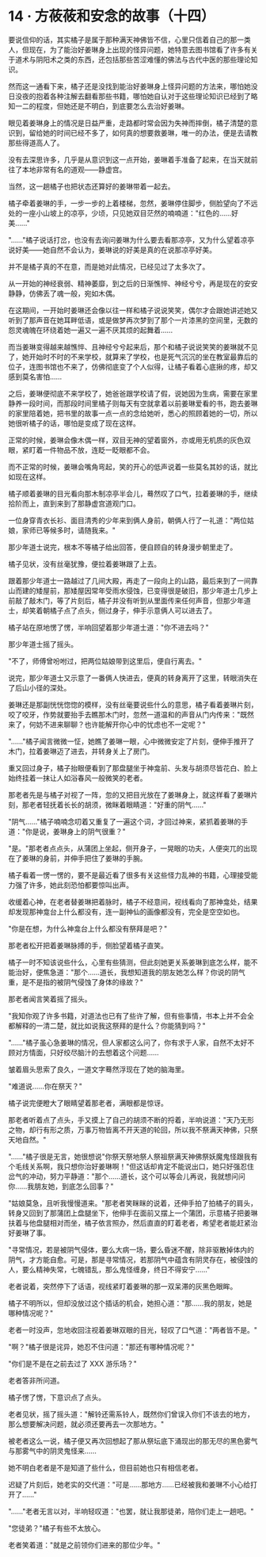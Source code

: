 <link rel="stylesheet" href="../../styles/text.css" />
<h1>14 · 方莜莜和安念的故事（十四）</h1>

要说信仰的话，其实橘子是属于那种满天神佛皆不信，心里只信着自己的那一类人，但现在，为了能治好姜琳身上出现的怪异问题，她特意去图书馆看了许多有关于道术与阴阳术之类的东西，还包括那些苦涩难懂的佛法与古代中医的那些理论知识。

然而这一通看下来，橘子还是没找到能治好姜琳身上怪异问题的方法来，哪怕她没日没夜的抱着各种注解去翻看那些书籍，哪怕她自认对于这些理论知识已经到了略知一二的程度，但她还是不明白，到底要怎么去治好姜琳。

眼见着姜琳身上的情况是日益严重，走路都时常会因为失神而摔倒，橘子清楚的意识到，留给她的时间已经不多了，如何真的想要救姜琳，唯一的办法，便是去请教那些得道高人了。

没有去深思许多，几乎是从意识到这一点开始，姜琳着手准备了起来，在当天就前往了本地非常有名的道观——静虚宫。

当然，这一趟橘子也把状态还算好的姜琳带着一起去。

橘子牵着姜琳的手，一步一步的上着楼梯，忽然，姜琳停住脚步，侧脸望向了不远处的一座小山坡上的凉亭，少顷，只见她双目茫然的喃喃道："红色的……好美……"

"……"橘子说话打岔，也没有去询问姜琳为什么要去看那凉亭，又为什么望着凉亭说好美——她自然不会认为，姜琳说的好美是真的在说那凉亭好美。

并不是橘子真的不在意，而是她对此情况，已经见过了太多次了。

从一开始的神经衰弱、精神萎靡，到之后的日渐憔悴、神经兮兮，再是现在的安安静静，仿佛丢了魂一般，宛如木偶。

在这期间，一开始时姜琳还会像以往一样和橘子说说笑笑，偶尔才会跟她讲述她又听到了那声音在她耳畔低语，或是做梦再次梦到了那个一片漆黑的空间里，无数的怨灵魂魄在环绕着她一遍又一遍不厌其烦的起舞着……

而当姜琳变得越来越憔悴、且神经兮兮起来后，那个和橘子说说笑笑的姜琳就不见了，她开始时不时的不来学校，就算来了学校，也是死气沉沉的坐在教室最靠后的位子，连图书馆也不来了，仿佛彻底变了个人似得，让橘子看着心底揪的疼，却又感到莫名害怕……

之后，姜琳便彻底不来学校了，她爸爸跟学校请了假，说她因为生病，需要在家里静养一段时间，而那段时间里橘子则每天有空就拿着以前姜琳爱看的书，跑去姜琳的家里陪着她，把书里的故事一点一点的念给她听，悉心的照顾着她的一切，所以她很听橘子的话，哪怕是变成了现在这样。

正常的时候，姜琳会像木偶一样，双目无神的望着窗外，亦或用无机质的灰色双眼，紧盯着一件物品不放，连眨一眨眼都不会。

而不正常的时候，姜琳会嘴角弯起，笑的开心的低声说着一些莫名其妙的话，就比如现在这样。

橘子顺着姜琳的目光看向那木制凉亭半会儿，蓦然叹了口气，拉着姜琳的手，继续拾阶而上，直到来到了那静虚宫道观门口。

一位身穿青衣长衫、面目清秀的少年来到俩人身前，朝俩人行了一礼道："两位姑娘，家师已等候多时，请随我来。"

那少年道士说完，根本不等橘子给出回答，便自顾自的转身漫步朝里走了。

橘子见状，没有丝毫犹豫，便拉着姜琳跟了上去。

跟着那少年道士一路越过了几间大殿，再走了一段向上的山路，最后来到了一间靠山而建的矮屋前，那矮屋因常年受雨水侵蚀，已变得很是破旧，那少年道士几步上前敲了敲木门，等了片刻后，橘子并没有听到从里面传来任何声音，但那少年道士，却笑着朝橘子点了点头，侧过身子，伸手示意俩人可以进去了。

橘子站在原地愣了愣，半响回望着那少年道士道："你不进去吗？"

那少年道士摇了摇头。

"不了，师傅曾吩咐过，把两位姑娘带到这里后，便自行离去。"

说完，那少年道士又示意了一番俩人快进去，便真的转身离开了这里，转眼消失在了后山小径的深处。

姜琳还是那副恍恍惚惚的模样，没有丝毫要说些什么的意思，橘子看着姜琳片刻，咬了咬牙，作势就要抬手去瞧那木门时，忽然一道温和的声音从门内传来："既然来了，何妨不进来聊聊？也许能解开你心中的忧虑也不一定呢？"

"……"橘子闻言微微一怔，她瞧了姜琳一眼，心中微微安定了片刻，便伸手推开了木门，拉着姜琳迈了进去，并转身关上了房门。

重又回过身子，橘子抬眼便看到了那盘腿坐于神龛前、头发与胡须尽皆花白、脸上始终挂着一抹让人如浴春风一般微笑的老者。

那老者先是与橘子对视了一阵，忽的又把目光放在了姜琳身上，就这样看了姜琳片刻，那老者轻抚着长长的胡须，微眯着眼睛道："好重的阴气……"

"阴气……"橘子喃喃念叨着又重复了一遍这个词，才回过神来，紧抓着姜琳的手道："你是说，姜琳身上的阴气很重？"

"是。"那老者点点头，从蒲团上坐起，侧开身子，一晃眼的功夫，人便突兀的出现在了姜琳的身前，并伸手把住了姜琳的手腕。

橘子看着一愣一愣的，要不是最近看了很多有关这些怪力乱神的书籍，心理接受能力强了许多，她此刻恐怕都要惊叫出声。

收缓着心神，在老者替姜琳把着脉时，橘子不经意间，视线看向了那神龛处，结果却发现那神龛台上什么都没有，连一副神仙的画像都没有，完全是空空如也。

"你是在想，为什么神龛台上什么都没有祭拜是吧？"

那老者松开把着姜琳脉搏的手，侧脸望着橘子直笑。

橘子一时不知该说些什么，心里有些猜测，但此刻她更关系姜琳到底怎么样，能不能治好，便焦急道："那个……道长，我想知道我的朋友她怎么样？你说的阴气重，是不是指的被阴气侵蚀了身体的缘故？"

那老者闻言笑着摇了摇头。

"我知你观了许多书籍，对道法也已有了些许了解，但有些事情，书本上并不会全都解释的一清二楚，就比如说我这祭拜的是什么？你能猜到吗？"

"……"橘子虽心急姜琳的情况，但人家都这么问了，你有求于人家，自然不太好不顾对方情面，只好绞尽脑汁的去想着这个问题……

皱着眉头思索了良久，一道文字蓦然浮现在了她的脑海里。

"难道说……你在祭天？"

橘子说完便瞪大了眼睛望着那老者，满眼都是惊讶。

那老者听着点了点头，手又摸上了自己的胡须不断的捋着，半响说道："天乃无形之物，却行有形之质，万事万物皆离不开天道的轮回，所以我不祭满天神佛，只祭天地自然。"

"……"橘子很是无言，她很想说"你祭天祭地祭人祭祖祭满天神佛祭妖魔鬼怪跟我有个毛线关系啊，我只想你治好姜琳啊！"但这话却肯定不能说出口，她只好强忍住岔气的冲动，努力平静道："那个……道长，这个可以等会儿再说，我就想问问你……我朋友她，到底怎么回事？"

"姑娘莫急，且听我慢慢道来。"那老者笑眯眯的说着，还伸手拍了拍橘子的肩头，转身又回到了那蒲团上盘腿坐下，他伸手在面前又摆上一个蒲团，示意橘子把姜琳扶着与他盘腿相对而坐，橘子依言照办，然后直直的盯着老者，希望老者能赶紧治好姜琳了事。

"寻常情况，若是被阴气侵体，要么大病一场，要么昏迷不醒，除非驱散掉体内的阴气，才方能自愈。可是，那是寻常情况，若那阴气中蕴含有阴灵存在，被侵蚀的人，要么精神失常，七魄错乱，那么鬼怪缠身，终日不得安宁……"

老者说着，突然停下了话语，视线紧盯着姜琳的那一双呆滞的灰黑色眼眸。

橘子不明所以，但却没放过这个插话的机会，她担心道："那……我的朋友，她是哪种情况呢？"

老者一时没声，忽地收回注视着姜琳双眼的目光，轻叹了口气道："两者皆不是。"

"啊？"橘子很是诧异，她忍不住问道："那还有哪种情况呢？"

"你们是不是在之前去过了 XXX 游乐场？"

老者答非所问道。

橘子愣了愣，下意识点了点头。

老者见状，摇了摇头道："解铃还需系铃人，既然你们曾误入你们不该去的地方，那么想要解决问题，就必须还要再去一次那地方。"

被老者这么一说，橘子便又再次回想起了那从祭坛底下涌现出的那无尽的黑色雾气与那雾气中的阴灵鬼怪来……

她不明白老者是不是知道了些什么，但目前她也只有相信老者。

迟疑了片刻后，她老实的交代道："可是……那地方……已经被我和姜琳不小心给打开了……"

"……"老者无言以对，半响轻叹道："也罢，就让我那徒弟，陪你们走上一趟吧。"

"您徒弟？"橘子有些不太放心。

老者笑着道："就是之前领你们进来的那位少年。"
